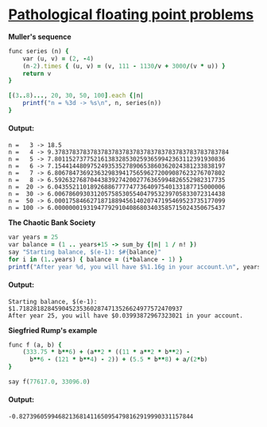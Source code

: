 [1]: https://rosettacode.org/wiki/Pathological_floating_point_problems

# [Pathological floating point problems][1]

**Muller's sequence**

```ruby
func series (n) {
    var (u, v) = (2, -4)
    (n-2).times { (u, v) = (v, 111 - 1130/v + 3000/(v * u)) }
    return v
}
 
[(3..8)..., 20, 30, 50, 100].each {|n|
    printf("n = %3d -> %s\n", n, series(n))
}
```

#### Output:
```
n =   3 -> 18.5
n =   4 -> 9.3783783783783783783783783783783783783783783783784
n =   5 -> 7.801152737752161383285302593659942363112391930836
n =   6 -> 7.154414480975249353527890653860362024381233838197
n =   7 -> 6.806784736923632983941756596272009087623276707802
n =   8 -> 6.592632768704438392742002776365994826552982317735
n =  20 -> 6.043552110189268867777477364097540133187715000006
n =  30 -> 6.006786093031205758530554047953239705833072314438
n =  50 -> 6.000175846627187188945614020747195469523735177099
n = 100 -> 6.000000019319477929104086803403585715024350675437
```


**The Chaotic Bank Society**

```ruby
var years = 25
var balance = (1 .. years+15 -> sum_by {|n| 1 / n! })
say "Starting balance, $(e-1): $#{balance}"
for i in (1..years) { balance = (i*balance - 1) }
printf("After year %d, you will have $%1.16g in your account.\n", years, balance)
```

#### Output:
```
Starting balance, $(e-1): $1.7182818284590452353602874713526624977572470937
After year 25, you will have $0.03993872967323021 in your account.
```


**Siegfried Rump's example**

```ruby
func f (a, b) {
    (333.75 * b**6) + (a**2 * ((11 * a**2 * b**2) -
      b**6 - (121 * b**4) - 2)) + (5.5 * b**8) + a/(2*b)
}
 
say f(77617.0, 33096.0)
```

#### Output:
```
-0.8273960599468213681411650954798162919990331157844
```